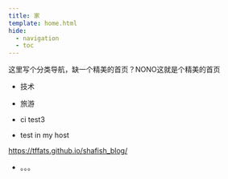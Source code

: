 ```yaml
---
title: 家
template: home.html
hide:
  - navigation
  - toc
---
```


<!-- ![](https://github.com/tffats/shafish_blog/workflows/Built and pushed to the server/badge.svg?branch=main) -->

这里写个分类导航，缺一个精美的首页？NONO这就是个精美的首页

- 技术

- 旅游

- ci test3

- test in my host

https://tffats.github.io/shafish_blog/

- 。。。